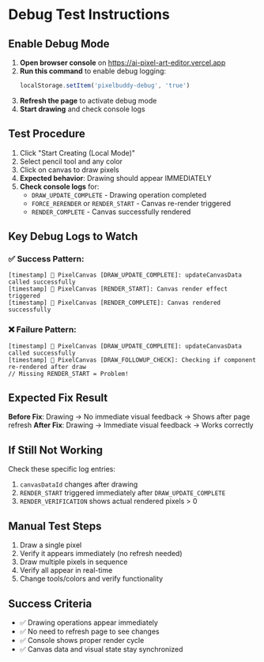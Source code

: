 # Debug Test Instructions

## Enable Debug Mode

1. **Open browser console** on https://ai-pixel-art-editor.vercel.app
2. **Run this command** to enable debug logging:
   ```javascript
   localStorage.setItem('pixelbuddy-debug', 'true')
   ```
3. **Refresh the page** to activate debug mode
4. **Start drawing** and check console logs

## Test Procedure

1. Click "Start Creating (Local Mode)"
2. Select pencil tool and any color
3. Click on canvas to draw pixels
4. **Expected behavior**: Drawing should appear IMMEDIATELY
5. **Check console logs** for:
   - `DRAW_UPDATE_COMPLETE` - Drawing operation completed
   - `FORCE_RERENDER` or `RENDER_START` - Canvas re-render triggered
   - `RENDER_COMPLETE` - Canvas successfully rendered

## Key Debug Logs to Watch

### ✅ Success Pattern:
```
[timestamp] 🎨 PixelCanvas [DRAW_UPDATE_COMPLETE]: updateCanvasData called successfully
[timestamp] 🎨 PixelCanvas [RENDER_START]: Canvas render effect triggered
[timestamp] 🎨 PixelCanvas [RENDER_COMPLETE]: Canvas rendered successfully
```

### ❌ Failure Pattern:
```
[timestamp] 🎨 PixelCanvas [DRAW_UPDATE_COMPLETE]: updateCanvasData called successfully
[timestamp] 🎨 PixelCanvas [DRAW_FOLLOWUP_CHECK]: Checking if component re-rendered after draw
// Missing RENDER_START = Problem!
```

## Expected Fix Result

**Before Fix**: Drawing → No immediate visual feedback → Shows after page refresh
**After Fix**: Drawing → Immediate visual feedback → Works correctly

## If Still Not Working

Check these specific log entries:
1. `canvasDataId` changes after drawing
2. `RENDER_START` triggered immediately after `DRAW_UPDATE_COMPLETE`
3. `RENDER_VERIFICATION` shows actual rendered pixels > 0

## Manual Test Steps

1. Draw a single pixel
2. Verify it appears immediately (no refresh needed)  
3. Draw multiple pixels in sequence
4. Verify all appear in real-time
5. Change tools/colors and verify functionality

## Success Criteria

- ✅ Drawing operations appear immediately
- ✅ No need to refresh page to see changes
- ✅ Console shows proper render cycle
- ✅ Canvas data and visual state stay synchronized